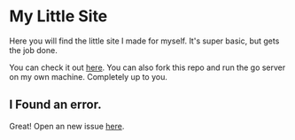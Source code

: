 # My Little Site

Here you will find the little site I made for myself.
It's super basic, but gets the job done.

You can check it out [here](https://www.blainecantrell.com).
You can also fork this repo and run the go server on my own machine. Completely up to you.

## I Found an error.

Great! Open an new issue [here](https://github.com/Whatchamazog/Site/issues).
